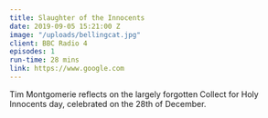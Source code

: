 ```yaml
---
title: Slaughter of the Innocents
date: 2019-09-05 15:21:00 Z
image: "/uploads/bellingcat.jpg"
client: BBC Radio 4
episodes: 1
run-time: 28 mins
link: https://www.google.com
---
```


Tim Montgomerie reflects on the largely forgotten Collect for Holy Innocents day, celebrated on the 28th of December.